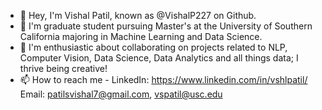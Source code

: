 - 👋 Hey, I'm Vishal Patil, known as @VishalP227 on Github.
- 🌱 I'm graduate student pursuing Master's at the University of Southern California majoring in Machine Learning and Data Science.
- 💞️ I'm enthusiastic about collaborating on projects related to NLP, Computer Vision, Data Science, Data Analytics and all things data; I thrive being creative!
- 📫 How to reach me - LinkedIn: https://www.linkedin.com/in/vshlpatil/  Email: patilsvishal7@gmail.com, vspatil@usc.edu

<!---
VishalP227/VishalP227 is a ✨ special ✨ repository because its `README.md` (this file) appears on your GitHub profile.
You can click the Preview link to take a look at your changes.
--->
